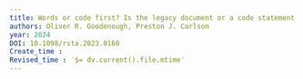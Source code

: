 ```yaml
---
title: Words or code first? Is the legacy document or a code statement the better starting point for complexity-reducing legal automation?
authors: Oliver R. Goodenough, Preston J. Carlson
year: 2024
DOI: 10.1098/rsta.2023.0160
Create_time :  
Revised_time : ‵$= dv.current().file.mtime‵
---
```


